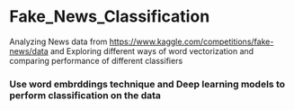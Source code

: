 # Fake_News_Classification
Analyzing News data from https://www.kaggle.com/competitions/fake-news/data and Exploring different ways of word vectorization and comparing performance of different classifiers 
### Use word embrddings technique and Deep learning models to perform classification on the data
